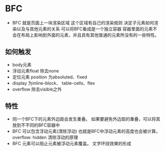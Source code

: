 # BFC

- BFC 就是页面上一块渲染区域 这个区域有自己的渲染规则 决定子元素如何渲染以及与其他元素的关系 可以将BFC看成是一个独立容器 容器里面的元素不会在布局上影响到外面的元素，并且具有其他普通的元素所没有的一些特性。 

## 如何触发

- body元素
- 浮动元素float 除去none
- 定位元素 position 为absoluted、fixed
- display 为inline-block、 table-cells、flex
- overflow 除去visible之外

## 特性

- 同一个BFC下的元素外边距会发生重叠。 如果要避免外边距的重叠，可以将其放到不不同的BFC容器中
- BFC 可以包含浮动元素(清除浮动) 也就是BFC中浮动元素的高度也会被计算。 overflow: hidden 清除浮动的原理
- BFC 元素可以阻止元素被浮动元素覆盖。 文字环绕效果的形成
